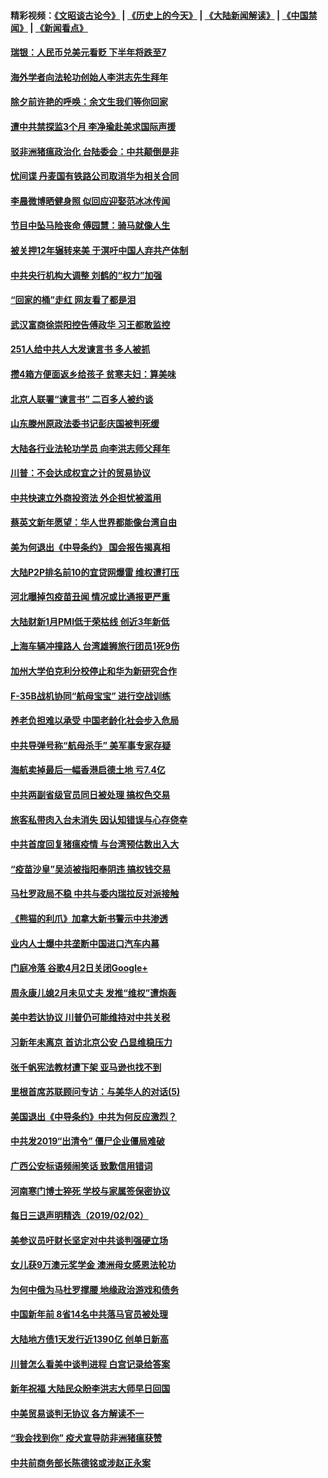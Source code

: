 #### 精彩视频：[《文昭谈古论今》](http://45.32.25.56/wenzhao) | [《历史上的今天》](http://45.32.25.56/today-in-history) | [《大陆新闻解读》](http://45.32.25.56/ntdtv-comedy) | [《中国禁闻》](http://45.32.25.56/ntdtv-news) | [《新闻看点》](http://45.32.25.56/news-insight) 

 #### [瑞银：人民币兑美元看贬 下半年将跌至7](../pages/nsc413/n11022681.md?t=02040631) 

#### [海外学者向法轮功创始人李洪志先生拜年](../pages/nsc413/n11022780.md?t=02040631) 


#### [除夕前许艳的呼唤：余文生我们等你回家](../pages/nsc413/n11022621.md?t=02040631) 

#### [遭中共禁探监3个月 李净瑜赴美求国际声援](../pages/nsc413/n11022861.md?t=02040631) 

#### [驳非洲猪瘟政治化 台陆委会：中共颠倒是非](../pages/nsc413/n11022799.md?t=02040631) 

#### [忧间谍 丹麦国有铁路公司取消华为相关合同](../pages/nsc413/n11022491.md?t=02040631) 

#### [李晨微博晒健身照 似回应迎娶范冰冰传闻](../pages/nsc413/n11022244.md?t=02040631) 

#### [节目中坠马险丧命 傅园慧：骑马就像人生](../pages/nsc413/n11022444.md?t=02040631) 

#### [被关押12年辗转来美 于溟吁中国人弃共产体制](../pages/nsc413/n11022602.md?t=02040631) 

#### [中共央行机构大调整 刘鹤的“权力”加强](../pages/nsc413/n11022568.md?t=02040631) 

#### [“回家的桶”走红 网友看了都是泪](../pages/nsc413/n11022529.md?t=02040631) 

#### [武汉富商徐崇阳控告傅政华 习王都敢监控](../pages/nsc413/n11022212.md?t=02040631) 

#### [251人给中共人大发谏言书 多人被抓](../pages/nsc413/n11022113.md?t=02040631) 

#### [攒4箱方便面返乡给孩子 贫寒夫妇：算美味](../pages/nsc413/n11022521.md?t=02040631) 

#### [北京人联署“谏言书” 二百多人被约谈](../pages/nsc413/n11022436.md?t=02040631) 

#### [山东滕州原政法委书记彭庆国被判死缓](../pages/nsc413/n11022492.md?t=02040631) 

#### [大陆各行业法轮功学员 向李洪志师父拜年](../pages/nsc413/n11017796.md?t=02040631) 

#### [川普：不会达成权宜之计的贸易协议](../pages/nsc413/n11022486.md?t=02040631) 

#### [中共快速立外商投资法  外企担忧被滥用](../pages/nsc413/n11022177.md?t=02040631) 

#### [蔡英文新年愿望：华人世界都能像台湾自由](../pages/nsc413/n11022209.md?t=02040631) 

#### [美为何退出《中导条约》 国会报告揭真相](../pages/nsc413/n11022256.md?t=02040631) 

#### [大陆P2P排名前10的宜贷网爆雷 维权遭打压](../pages/nsc413/n11019207.md?t=02040631) 

#### [河北曝掉包疫苗丑闻 情况或比通报更严重](../pages/nsc413/n11021237.md?t=02040631) 


#### [大陆财新1月PMI低于荣枯线 创近3年新低](../pages/nsc413/n11021470.md?t=02040631) 

#### [上海车辆冲撞路人 台湾雄狮旅行团员1死9伤](../pages/nsc413/n11021754.md?t=02040631) 

#### [加州大学伯克利分校停止和华为新研究合作](../pages/nsc413/n11021086.md?t=02040631) 

#### [F-35B战机协同“航母宝宝” 进行空战训练](../pages/nsc413/n11020866.md?t=02040631) 

#### [养老负担难以承受 中国老龄化社会步入危局](../pages/nsc413/n11021290.md?t=02040631) 

#### [中共导弹号称“航母杀手” 美军事专家存疑](../pages/nsc413/n11021488.md?t=02040631) 

#### [海航卖掉最后一幅香港启德土地 亏7.4亿](../pages/nsc413/n11021084.md?t=02040631) 

#### [中共两副省级官员同日被处理 搞权色交易](../pages/nsc413/n11021019.md?t=02040631) 

#### [旅客私带肉入台未消失 因认知错误与心存侥幸](../pages/nsc413/n11021054.md?t=02040631) 

#### [中共首度回复猪瘟疫情 与台湾预估数出入大](../pages/nsc413/n11021023.md?t=02040631) 

#### [“疫苗沙皇”吴浈被指阳奉阴违 搞权钱交易](../pages/nsc413/n11019815.md?t=02040631) 

#### [马杜罗政局不稳 中共与委内瑞拉反对派接触](../pages/nsc413/n11020719.md?t=02040631) 

#### [《熊猫的利爪》加拿大新书警示中共渗透](../pages/nsc413/n11020739.md?t=02040631) 

#### [业内人士爆中共垄断中国进口汽车内幕](../pages/nsc413/n11020830.md?t=02040631) 

#### [门庭冷落 谷歌4月2日关闭Google+](../pages/nsc413/n11020806.md?t=02040631) 

#### [周永康儿媳2月未见丈夫 发推“维权”遭炮轰](../pages/nsc413/n11020801.md?t=02040631) 

#### [美中若达协议 川普仍可能维持对中共关税](../pages/nsc413/n11020625.md?t=02040631) 

#### [习新年未离京 首访北京公安 凸显维稳压力](../pages/nsc413/n11020486.md?t=02040631) 

#### [张千帆宪法教材遭下架 亚马逊也找不到](../pages/nsc413/n11020619.md?t=02040631) 

#### [里根首席苏联顾问专访：与美华人的对话(5)](../pages/nsc413/n10968703.md?t=02040631) 

#### [美国退出《中导条约》中共为何反应激烈？](../pages/nsc413/n11020569.md?t=02040631) 

#### [中共发2019“出清令” 僵尸企业僵局难破](../pages/nsc413/n11019329.md?t=02040631) 

#### [广西公安标语频闹笑话 致歉信用错词](../pages/nsc413/n11020438.md?t=02040631) 

#### [河南寒门博士猝死 学校与家属签保密协议](../pages/nsc413/n11020395.md?t=02040631) 

#### [每日三退声明精选（2019/02/02）](../pages/nsc413/n11020479.md?t=02040631) 

#### [美参议员吁财长坚定对中共谈判强硬立场](../pages/nsc413/n11020440.md?t=02040631) 

#### [女儿获9万澳元奖学金 澳洲母女感恩法轮功](../pages/nsc413/n10997952.md?t=02040631) 

#### [为何中俄为马杜罗撑腰 地缘政治游戏和债务](../pages/nsc413/n11018692.md?t=02040631) 

#### [中国新年前 8省14名中共落马官员被处理](../pages/nsc413/n11019542.md?t=02040631) 

#### [大陆地方债1天发行近1390亿 创单日新高](../pages/nsc413/n11019766.md?t=02040631) 

#### [川普怎么看美中谈判进程 白宫记录给答案](../pages/nsc413/n11019682.md?t=02040631) 

#### [新年祝福 大陆民众盼李洪志大师早日回国](../pages/nsc413/n11017722.md?t=02040631) 

#### [中美贸易谈判无协议 各方解读不一](../pages/nsc413/n11019942.md?t=02040631) 

#### [“我会找到你” 疫犬宣导防非洲猪瘟获赞](../pages/nsc413/n11019874.md?t=02040631) 

#### [中共前商务部长陈德铭或涉赵正永案](../pages/nsc413/n11019841.md?t=02040631) 

